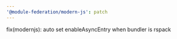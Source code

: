 ```yaml
---
'@module-federation/modern-js': patch
---
```


fix(modernjs): auto set enableAsyncEntry when bundler is rspack
